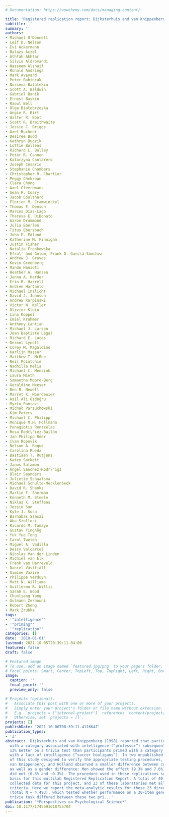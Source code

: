```yaml
---
# Documentation: https://wowchemy.com/docs/managing-content/

title: 'Registered replication report: Dijksterhuis and van Knippenberg (1998)'
subtitle: ''
summary: ''
authors:
- Michael O'Donnell
- Leif D. Nelson
- Evi Ackermann
- Balazs Aczel
- Athfah Akhtar
- Silvio Aldrovandi
- Nasseem Alshaif
- Ronald Andringa
- Mark Aveyard
- Peter Babincak
- Nursena Balatekin
- Scott A. Baldwin
- Gabriel Banik
- Ernest Baskin
- Raoul Bell
- Olga Białobrzeska
- Angie R. Birt
- Walter R. Boot
- Scott R. Braithwaite
- Jessie C. Briggs
- Axel Buchner
- Desiree Budd
- Kathryn Budzik
- Lottie Bullens
- Richard L. Bulley
- Peter R. Cannon
- Katarzyna Cantarero
- Joseph Cesario
- Stephanie Chambers
- Christopher R. Chartier
- Peggy Chekroun
- Clara Chong
- Axel Cleeremans
- Sean P. Coary
- Jacob Coulthard
- Florien M. Cramwinckel
- Thomas F. Denson
- Marcos Díaz-Lago
- Theresa E. DiDonato
- Aaron Drummond
- Julia Eberlen
- Titus Ebersbach
- John E. Edlund
- Katherine M. Finnigan
- Justin Fisher
- Natalia Frankowska
- Efra\' ́and Golom, Frank D. Garc\á-Sánchez
- Andrew J. Graves
- Kevin Greenberg
- Mando Hanioti
- Heather A. Hansen
- Jenna A. Harder
- Erin R. Harrell
- Andree Hartanto
- Michael Inzlicht
- David J. Johnson
- Andrew Karpinski
- Victor N. Keller
- Olivier Klein
- Lina Koppel
- Emiel Krahmer
- Anthony Lantian
- Michael J. Larson
- Jean Baptiste Légal
- Richard E. Lucas
- Dermot Lynott
- Corey M. Magaldino
- Karlijn Massar
- Matthew T. McBee
- Neil McLatchie
- Nadhilla Melia
- Michael C. Mensink
- Laura Mieth
- Samantha Moore-Berg
- Geraldine Neeser
- Ben R. Newell
- Marret K. Noordewier
- Asil Ali Özdoğru
- Myrto Pantazi
- Michał Parzuchowski
- Kim Peters
- Michael C. Philipp
- Monique M.H. Pollmann
- Panagiotis Rentzelas
- Rosa Rodr\'iéz-Bailón
- Jan Philipp Röer
- Ivan Ropovik
- Nelson A. Roque
- Carolina Rueda
- Bastiaan T. Rutjens
- Katey Sackett
- Janos Salamon
- Ángel Sánchez-Rodr\'igź
- Blair Saunders
- Juliette Schaafsma
- Michael Schulte-Mecklenbeck
- David R. Shanks
- Martin F. Sherman
- Kenneth M. Steele
- Niklas K. Steffens
- Jessie Sun
- Kyle J. Susa
- Barnabas Szaszi
- Aba Szollosi
- Ricardo M. Tamayo
- Gustav Tinghög
- Yuk Yue Tong
- Carol Tweten
- Miguel A. Vadillo
- Deisy Valcarcel
- Nicolas Van der Linden
- Michiel van Elk
- Frenk van Harreveld
- Daniel Västfjäll
- Simine Vazire
- Philippe Verduyn
- Matt N. Williams
- Guillermo B. Willis
- Sarah E. Wood
- Chunliang Yang
- Oulmann Zerhouni
- Robert Zheng
- Mark Zrubka
tags:
- '"intelligence"'
- '"priming"'
- '"replication"'
categories: []
date: '2018-01-01'
lastmod: 2021-10-05T20:39:11-04:00
featured: false
draft: false

# Featured image
# To use, add an image named `featured.jpg/png` to your page's folder.
# Focal points: Smart, Center, TopLeft, Top, TopRight, Left, Right, BottomLeft, Bottom, BottomRight.
image:
  caption: ''
  focal_point: ''
  preview_only: false

# Projects (optional).
#   Associate this post with one or more of your projects.
#   Simply enter your project's folder or file name without extension.
#   E.g. `projects = ["internal-project"]` references `content/project/deep-learning/index.md`.
#   Otherwise, set `projects = []`.
projects: []
publishDate: '2021-10-06T00:39:11.411664Z'
publication_types:
- '2'
abstract: 'Dijksterhuis and van Knippenberg (1998) reported that participants primed
  with a category associated with intelligence (“professor”) subsequently performed
  13% better on a trivia test than participants primed with a category associated
  with a lack of intelligence (“soccer hooligans”). In two unpublished replications
  of this study designed to verify the appropriate testing procedures, Dijksterhuis,
  van Knippenberg, and Holland observed a smaller difference between conditions (2%–3%)
  as well as a gender difference: Men showed the effect (9.3% and 7.6%), but women
  did not (0.3% and −0.3%). The procedure used in those replications served as the
  basis for this multilab Registered Replication Report. A total of 40 laboratories
  collected data for this project, and 23 of these laboratories met all inclusion
  criteria. Here we report the meta-analytic results for those 23 direct replications
  (total N = 4,493), which tested whether performance on a 30-item general-knowledge
  trivia task differed between these two pri...'
publication: '*Perspectives on Psychological Science*'
doi: 10.1177/1745691618755704
---
```

